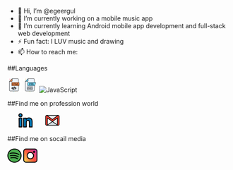 - 👋 Hi, I’m @egeergul
- 🔭 I’m currently working on a mobile music app
- 🌱 I’m currently learning Android mobile app development and full-stack web development
- ⚡ Fun fact: I LUV music and drawing
- 📫 How to reach me: 

##Languages
<p align="left">
  <img alt="HTML" title="HTML" height="32" width="32" src="https://github.com/egeergul/egeergul/blob/main/html-5.svg">
  <img alt="CSS" title="CSS" height="32" width="32" src="https://github.com/egeergul/egeergul/blob/main/css.svg">
  <img alt="JavaScript" title="JavaScript" height="32" width="32" src="https://github.com/egeergul/egeergul/blob/main/javascript.svgg">
    
</p>


##Find me on profession world
<p align="left">
  <a href="www.linkedin.com/in/ege-ergül-5614931a2" style="margin-left: 25px;"><img alt="LinkedIn" title="LinkedIn" height="32" width="32" src="https://github.com/egeergul/egeergul/blob/main/linkedin.svg"></a>
    <a href="" style="margin-left: 25px;"><img alt="Gmail" title="Gmail" height="32" width="32" src="https://github.com/egeergul/egeergul/blob/main/gmail.svg"></a>
</p>

##Find me on socail media
<p align="left">
  <a href="https://open.spotify.com/user/h75yjfqd0p6au06p0isrtni8e?si=XScQ695jTqOrhboMK_-xww"><img alt="Spotify" title="Spotify" height="32" width="32" src="https://github.com/egeergul/egeergul/blob/main/spotify%20.svg"/></a>
  <a href="https://open.spotify.com/user/h75yjfqd0p6au06p0isrtni8e?si=XScQ695jTqOrhboMK_-xww"><img alt="Instagram" title="Instagram" height="32" width="32" src="https://github.com/egeergul/egeergul/blob/main/instagram.svg"/></a>
</p>
